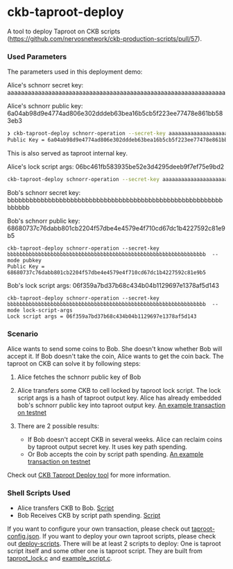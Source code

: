 # ckb-taproot-deploy
A tool to deploy Taproot on CKB scripts (https://github.com/nervosnetwork/ckb-production-scripts/pull/57).


### Used Parameters

The parameters used in this deployment demo:


Alice's schnorr secret key: aaaaaaaaaaaaaaaaaaaaaaaaaaaaaaaaaaaaaaaaaaaaaaaaaaaaaaaaaaaaaaaa

Alice's schnorr public key: 6a04ab98d9e4774ad806e302dddeb63bea16b5cb5f223ee77478e861bb583eb3
```bash
❯ ckb-taproot-deploy schnorr-operation --secret-key aaaaaaaaaaaaaaaaaaaaaaaaaaaaaaaaaaaaaaaaaaaaaaaaaaaaaaaaaaaaaaaa --mode pubkey
Public Key = 6a04ab98d9e4774ad806e302dddeb63bea16b5cb5f223ee77478e861bb583eb3
```
This is also served as taproot internal key.


Alice's lock script args: 06bc461fb583935be52e3d4295deeb9f7ef75e9bd2
```bash
ckb-taproot-deploy schnorr-operation --secret-key aaaaaaaaaaaaaaaaaaaaaaaaaaaaaaaaaaaaaaaaaaaaaaaaaaaaaaaaaaaaaaaa --mode lock-script-args
```


Bob's schnorr secret key: bbbbbbbbbbbbbbbbbbbbbbbbbbbbbbbbbbbbbbbbbbbbbbbbbbbbbbbbbbbbbbbb

Bob's schnorr public key: 68680737c76dabb801cb2204f57dbe4e4579e4f710cd67dc1b4227592c81e9b5
```
ckb-taproot-deploy schnorr-operation --secret-key bbbbbbbbbbbbbbbbbbbbbbbbbbbbbbbbbbbbbbbbbbbbbbbbbbbbbbbbbbbbbbbb  --mode pubkey
Public Key = 68680737c76dabb801cb2204f57dbe4e4579e4f710cd67dc1b4227592c81e9b5
```

Bob's lock script args: 06f359a7bd37b68c434b04b1129697e1378af5d143
```
ckb-taproot-deploy schnorr-operation --secret-key bbbbbbbbbbbbbbbbbbbbbbbbbbbbbbbbbbbbbbbbbbbbbbbbbbbbbbbbbbbbbbbb  --mode lock-script-args
Lock script args = 06f359a7bd37b68c434b04b1129697e1378af5d143
```

### Scenario

Alice wants to send some coins to Bob. She doesn't know whether Bob will accept
it. If Bob doesn't take the coin, Alice wants to get the coin back. The taproot
on CKB can solve it by following steps:

1. Alice fetches the schnorr public key of Bob
2. Alice transfers some CKB to cell locked by taproot lock script. The lock
   script args is a hash of taproot output key. Alice has already embedded bob's
   schnorr public key into taproot output key. [An example transaction on
   testnet](https://pudge.explorer.nervos.org/transaction/0xa8067fac193537a4c80d5146a2e0cdfcb8254b9cec941480b56e581eccf0780a)

3. There are 2 possible results:
    - If Bob doesn't accept CKB in several weeks. Alice can reclaim coins by
      taproot output secret key. It uses key path spending.
    - Or Bob accepts the coin by script path spending. [An example transaction
      on
      testnet](https://pudge.explorer.nervos.org/transaction/0x6e1bc6ddf551d927b44f345ee3dcd3b7a126d02f4eb88100f008595f850801a4)

Check out [CKB Taproot Deploy tool](https://github.com/XuJiandong/ckb-taproot-deploy) for more information.

### Shell Scripts Used

* Alice transfers CKB to Bob. [Script](scripts/transfer_taproot.sh)
* Bob Receives CKB by script path spending. [Script](scripts/transfer_secp256k1.sh)

If you want to configure your own transaction, please check out
[taproot-config.json](./taproot-config.json). If you want to deploy your own
taproot scripts, please check out [deploy-scripts](./deploy-scripts/). There
will be at least 2 scripts to deploy: One is taproot script itself and some
other one is taproot script. They are built from
[taproot_lock.c](https://github.com/nervosnetwork/ckb-production-scripts/blob/taproot-lock-audit/c/taproot_lock.c)
and
[example_script.c](https://github.com/nervosnetwork/ckb-production-scripts/blob/taproot-lock-audit/tests/taproot_lock/example_script.c).

